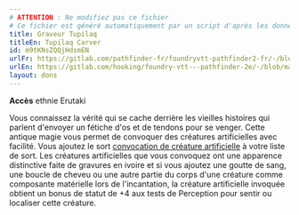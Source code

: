 ```yaml
---
# ATTENTION : Ne modifiez pas ce fichier
# Ce fichier est généré automatiquement par un script d'après les données du module Foundry VTT officiel et de sa traduction
title: Graveur Tupilaq
titleEn: Tupilaq Carver
id: m9tKNsZQQjHdsmEN
urlFr: https://gitlab.com/pathfinder-fr/foundryvtt-pathfinder2-fr/-/blob/master/data/feats/m9tKNsZQQjHdsmEN.htm
urlEn: https://gitlab.com/hooking/foundry-vtt---pathfinder-2e/-/blob/master/packs/data/feats.db/tupilaq-carver.json
layout: dons
---
```

**Accès** ethnie Erutaki

Vous connaissez la vérité qui se cache derrière les vieilles histoires qui parlent d'envoyer un fétiche d'os et de tendons pour se venger. Cette antique magie vous permet de convoquer des créatures artificielles avec facilité. Vous ajoutez le sort [convocation de créature artificielle](../sorts/convocation-de-créature-artificielle.html) à votre liste de sort. Les créatures artificielles que vous convoquez ont une apparence distinctive faite de gravures en ivoire et si vous ajoutez une goutte de sang, une boucle de cheveu ou une autre partie du corps d'une créature comme composante matérielle lors de l'incantation, la créature artificielle invoquée obtient un bonus de statut de +4 aux tests de Perception pour sentir ou localiser cette créature.
